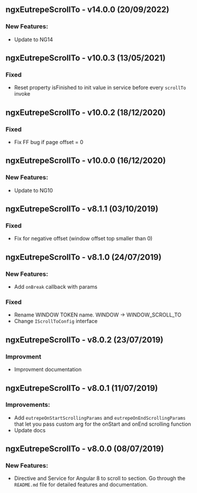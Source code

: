 ## ngxEutrepeScrollTo - v14.0.0 (20/09/2022)

### New Features:

- Update to NG14

## ngxEutrepeScrollTo - v10.0.3 (13/05/2021)

### Fixed

- Reset property isFinished to init value in service before every `scrollTo` invoke

## ngxEutrepeScrollTo - v10.0.2 (18/12/2020)

### Fixed

- Fix FF bug if page offset = 0

## ngxEutrepeScrollTo - v10.0.0 (16/12/2020)

### New Features:

- Update to NG10

## ngxEutrepeScrollTo - v8.1.1 (03/10/2019)

### Fixed

- Fix for negative offset (window offset top smaller than 0)

## ngxEutrepeScrollTo - v8.1.0 (24/07/2019)

### New Features:

- Add `onBreak` callback with params

### Fixed

- Rename WINDOW TOKEN name. WINDOW -> WINDOW_SCROLL_TO
- Change `IScrollToConfig` interface

## ngxEutrepeScrollTo - v8.0.2 (23/07/2019)

### Improvment

- Improvment documentation

## ngxEutrepeScrollTo - v8.0.1 (11/07/2019)

### Improvements:

- Add `eutrepeOnStartScrollingParams` and `eutrepeOnEndScrollingParams` that let you pass custom arg for the onStart and onEnd scrolling function
- Update docs

## ngxEutrepeScrollTo - v8.0.0 (08/07/2019)

### New Features:

- Directive and Service for Angular 8 to scroll to section. Go through the `README.md` file for detailed features and documentation.
